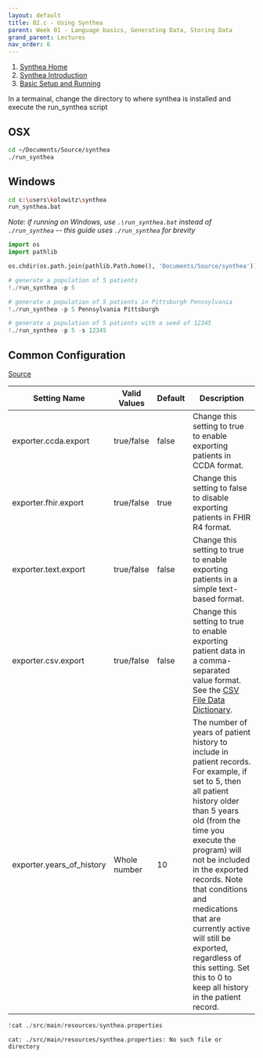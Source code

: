 ```yaml
---
layout: default
title: 02.c - Using Synthea
parent: Week 01 - Language basics, Generating Data, Storing Data
grand_parent: Lectures
nav_order: 6
---
```

1. [Synthea Home](https://github.com/synthetichealth/synthea/wiki)
1. [Synthea Introduction](https://github.com/synthetichealth/synthea/wiki/Getting-Started)
1. [Basic Setup and Running](https://github.com/synthetichealth/synthea/wiki/Basic-Setup-and-Running)

In a termainal, change the directory to where synthea is installed and execute the run_synthea script

## OSX
```bash
cd ~/Documents/Source/synthea
./run_synthea
```

## Windows
```bash
cd c:\users\kolowitz\synthea
run_synthea.bat
```

*Note: if running on Windows, use ```.\run_synthea.bat``` instead of ```./run_synthea``` -- this guide uses ```./run_synthea``` for brevity*


```python
import os
import pathlib

os.chdir(os.path.join(pathlib.Path.home(), 'Documents/Source/synthea'))
```


```python
# generate a population of 5 patients
!./run_synthea -p 5
```


```python
# generate a population of 5 patients in Pittsburgh Pennsylvania
!./run_synthea -p 5 Pennsylvania Pittsburgh
```


```python
# generate a population of 5 patients with a seed of 12345
!./run_synthea -p 5 -s 12345
```

## Common Configuration
[Source](https://github.com/synthetichealth/synthea/wiki/Common-Configuration)

| Setting Name | Valid Values | Default	| Description |
| --- | --- | --- | --- |
| exporter.ccda.export | true/false | false | Change this setting to true to enable exporting patients in CCDA format. |
| exporter.fhir.export | true/false | true | Change this setting to false to disable exporting patients in FHIR R4 format. |
| exporter.text.export | true/false | false | Change this setting to true to enable exporting patients in a simple text-based format. |
| exporter.csv.export | true/false | false | Change this setting to true to enable exporting patient data in a comma-separated value format. See the [CSV File Data Dictionary](https://github.com/synthetichealth/synthea/wiki/CSV-File-Data-Dictionary). |
| exporter.years_of_history | Whole number | 10 | The number of years of patient history to include in patient records. For example, if set to 5, then all patient history older than 5 years old (from the time you execute the program) will not be included in the exported records. Note that conditions and medications that are currently active will still be exported, regardless of this setting. Set this to 0 to keep all history in the patient record. |


```python
!cat ./src/main/resources/synthea.properties
```

    cat: ./src/main/resources/synthea.properties: No such file or directory



```python

```
